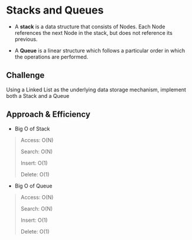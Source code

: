 # Stacks and Queues

- A **stack** is a data structure that consists of Nodes. Each Node references the next Node in the stack, but does not reference its previous.

- A **Queue** is a linear structure which follows a particular order in which the operations are performed.

## Challenge
Using a Linked List as the underlying data storage mechanism, implement both a Stack and a Queue

## Approach & Efficiency
 * Big O of Stack
>
>Access: O(N)
>
>Search: O(N)
>
>Insert: O(1)
>
>Delete: O(1)
>

 * Big O of Queue
> 
>Access: O(N)
>
>Search: O(N)
>
>Insert: O(1)
>
>Delete: O(1)
>
